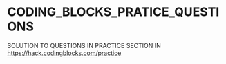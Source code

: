 # CODING_BLOCKS_PRATICE_QUESTIONS
SOLUTION TO QUESTIONS IN PRACTICE SECTION IN https://hack.codingblocks.com/practice
